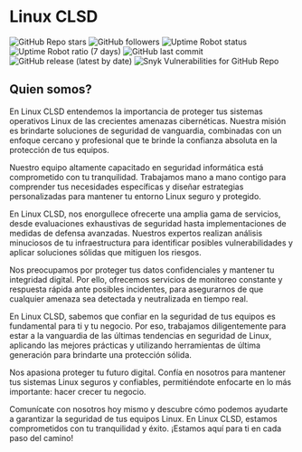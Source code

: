 # Linux CLSD 

![GitHub Repo stars](https://img.shields.io/github/stars/linux-clsd/linux-clsd?style=plastic) ![GitHub followers](https://img.shields.io/github/followers/linux-clsd?style=plastic) ![Uptime Robot status](https://img.shields.io/uptimerobot/status/m794441368-3749853622b1e76cd00e5292?style=plastic) ![Uptime Robot ratio (7 days)](https://img.shields.io/uptimerobot/ratio/7/m794441368-3749853622b1e76cd00e5292?style=plastic) ![GitHub last commit](https://img.shields.io/github/last-commit/linux-clsd/linux-clsd?style=plastic) ![GitHub release (latest by date)](https://img.shields.io/github/v/release/linux-clsd/linux-clsd) ![Snyk Vulnerabilities for GitHub Repo](https://img.shields.io/snyk/vulnerabilities/github/linux-clsd/linux-clsd?style=plastic)

## Quien somos?
En Linux CLSD entendemos la importancia de proteger tus sistemas operativos Linux de las crecientes amenazas cibernéticas. Nuestra misión es brindarte soluciones de seguridad de vanguardia, combinadas con un enfoque cercano y profesional que te brinde la confianza absoluta en la protección de tus equipos.

Nuestro equipo altamente capacitado en seguridad informática está comprometido con tu tranquilidad. Trabajamos mano a mano contigo para comprender tus necesidades específicas y diseñar estrategias personalizadas para mantener tu entorno Linux seguro y protegido.

En Linux CLSD, nos enorgullece ofrecerte una amplia gama de servicios, desde evaluaciones exhaustivas de seguridad hasta implementaciones de medidas de defensa avanzadas. Nuestros expertos realizan análisis minuciosos de tu infraestructura para identificar posibles vulnerabilidades y aplicar soluciones sólidas que mitiguen los riesgos.

Nos preocupamos por proteger tus datos confidenciales y mantener tu integridad digital. Por ello, ofrecemos servicios de monitoreo constante y respuesta rápida ante posibles incidentes, para asegurarnos de que cualquier amenaza sea detectada y neutralizada en tiempo real.

En Linux CLSD, sabemos que confiar en la seguridad de tus equipos es fundamental para ti y tu negocio. Por eso, trabajamos diligentemente para estar a la vanguardia de las últimas tendencias en seguridad de Linux, aplicando las mejores prácticas y utilizando herramientas de última generación para brindarte una protección sólida.

Nos apasiona proteger tu futuro digital. Confía en nosotros para mantener tus sistemas Linux seguros y confiables, permitiéndote enfocarte en lo más importante: hacer crecer tu negocio.

Comunícate con nosotros hoy mismo y descubre cómo podemos ayudarte a garantizar la seguridad de tus equipos Linux. En Linux CLSD, estamos comprometidos con tu tranquilidad y éxito. ¡Estamos aquí para ti en cada paso del camino!
